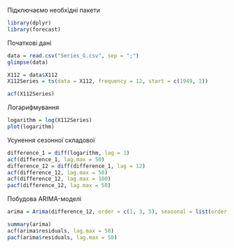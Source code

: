Підключаємо необхідні пакети
```r
library(dplyr)
library(forecast)
```

Початкові дані
```r
data = read.csv("Series_G.csv", sep = ";")
glimpse(data)

X112 = data$X112
X112Series = ts(data = X112, frequency = 12, start = c(1949, 1))

acf(X112Series)
```

Логарифмування
```r
logarithm = log(X112Series)
plot(logarithm)
```

Усунення сезонної складової
```r
difference_1 = diff(logarithm, lag = 1)
acf(difference_1, lag.max = 50)
difference_12 = diff(difference_1, lag = 12)
acf(difference_12, lag.max = 50)
acf(difference_12, lag.max = 100)
pacf(difference_12, lag.max = 50)
```

Побудова ARIMA-моделі
```r
arima = Arima(difference_12, order = c(1, 3, 5), seasonal = list(order = c(1, 3, 5), period = 12))

summary(arima)
acf(arima$residuals, lag.max = 50)
pacf(arima$residuals, lag.max = 50)
```
